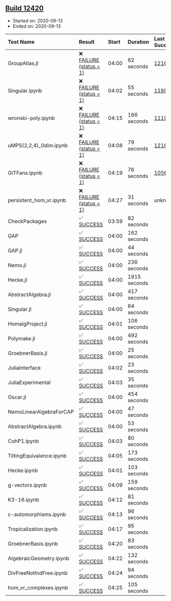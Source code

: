 ## [Build 12420](https://oscarci.mathematik.uni-kl.de/job/oscar/12420/)

* Started on: 2020-09-13
* Ended on: 2020-09-13

| Test Name    | Result | Start | Duration | Last Success | First Failure |
|:-------------|:-------|:------|:---------|:-------------|:--------------|
| GroupAtlas.jl | ❌ [FAILURE (status = 1)](https://oscarci.mathematik.uni-kl.de/job/oscar/12420/artifact/logs/build-12420/GroupAtlas.jl.log) | 04:00 | 62 seconds | [12167](https://oscarci.mathematik.uni-kl.de/job/oscar/12167/) | [12168](https://oscarci.mathematik.uni-kl.de/job/oscar/12168/) |
| Singular.ipynb | ❌ [FAILURE (status = 1)](https://oscarci.mathematik.uni-kl.de/job/oscar/12420/artifact/logs/build-12420/Singular.ipynb.log) | 04:02 | 55 seconds | [11893](https://oscarci.mathematik.uni-kl.de/job/oscar/11893/) | [11894](https://oscarci.mathematik.uni-kl.de/job/oscar/11894/) |
| wronski-poly.ipynb | ❌ [FAILURE (status = 1)](https://oscarci.mathematik.uni-kl.de/job/oscar/12420/artifact/logs/build-12420/wronski-poly.ipynb.log) | 04:15 | 166 seconds | [11192](https://oscarci.mathematik.uni-kl.de/job/oscar/11192/) | [11193](https://oscarci.mathematik.uni-kl.de/job/oscar/11193/) |
| uMPS(2,2,4)_0dim.ipynb | ❌ [FAILURE (status = 1)](https://oscarci.mathematik.uni-kl.de/job/oscar/12420/artifact/logs/build-12420/uMPS-2-2-4-_0dim.ipynb.log) | 04:08 | 79 seconds | [12167](https://oscarci.mathematik.uni-kl.de/job/oscar/12167/) | [12168](https://oscarci.mathematik.uni-kl.de/job/oscar/12168/) |
| GITFans.ipynb | ❌ [FAILURE (status = 1)](https://oscarci.mathematik.uni-kl.de/job/oscar/12420/artifact/logs/build-12420/GITFans.ipynb.log) | 04:19 | 76 seconds | [10566](https://oscarci.mathematik.uni-kl.de/job/oscar/10566/) | [10567](https://oscarci.mathematik.uni-kl.de/job/oscar/10567/) |
| persistent_hom_vr.ipynb | ❌ [FAILURE (status = 1)](https://oscarci.mathematik.uni-kl.de/job/oscar/12420/artifact/logs/build-12420/persistent_hom_vr.ipynb.log) | 04:27 | 31 seconds | unknown | unknown |
| CheckPackages | ✅ [SUCCESS](https://oscarci.mathematik.uni-kl.de/job/oscar/12420/artifact/logs/build-12420/CheckPackages.log) | 03:59 | 82 seconds |  |  |
| GAP | ✅ [SUCCESS](https://oscarci.mathematik.uni-kl.de/job/oscar/12420/artifact/logs/build-12420/GAP.log) | 04:00 | 162 seconds |  |  |
| GAP.jl | ✅ [SUCCESS](https://oscarci.mathematik.uni-kl.de/job/oscar/12420/artifact/logs/build-12420/GAP.jl.log) | 04:00 | 44 seconds |  |  |
| Nemo.jl | ✅ [SUCCESS](https://oscarci.mathematik.uni-kl.de/job/oscar/12420/artifact/logs/build-12420/Nemo.jl.log) | 04:00 | 236 seconds |  |  |
| Hecke.jl | ✅ [SUCCESS](https://oscarci.mathematik.uni-kl.de/job/oscar/12420/artifact/logs/build-12420/Hecke.jl.log) | 04:00 | 1915 seconds |  |  |
| AbstractAlgebra.jl | ✅ [SUCCESS](https://oscarci.mathematik.uni-kl.de/job/oscar/12420/artifact/logs/build-12420/AbstractAlgebra.jl.log) | 04:00 | 417 seconds |  |  |
| Singular.jl | ✅ [SUCCESS](https://oscarci.mathematik.uni-kl.de/job/oscar/12420/artifact/logs/build-12420/Singular.jl.log) | 04:00 | 64 seconds |  |  |
| HomalgProject.jl | ✅ [SUCCESS](https://oscarci.mathematik.uni-kl.de/job/oscar/12420/artifact/logs/build-12420/HomalgProject.jl.log) | 04:01 | 106 seconds |  |  |
| Polymake.jl | ✅ [SUCCESS](https://oscarci.mathematik.uni-kl.de/job/oscar/12420/artifact/logs/build-12420/Polymake.jl.log) | 04:00 | 492 seconds |  |  |
| GroebnerBasis.jl | ✅ [SUCCESS](https://oscarci.mathematik.uni-kl.de/job/oscar/12420/artifact/logs/build-12420/GroebnerBasis.jl.log) | 04:00 | 25 seconds |  |  |
| JuliaInterface | ✅ [SUCCESS](https://oscarci.mathematik.uni-kl.de/job/oscar/12420/artifact/logs/build-12420/JuliaInterface.log) | 04:02 | 23 seconds |  |  |
| JuliaExperimental | ✅ [SUCCESS](https://oscarci.mathematik.uni-kl.de/job/oscar/12420/artifact/logs/build-12420/JuliaExperimental.log) | 04:03 | 35 seconds |  |  |
| Oscar.jl | ✅ [SUCCESS](https://oscarci.mathematik.uni-kl.de/job/oscar/12420/artifact/logs/build-12420/Oscar.jl.log) | 04:00 | 454 seconds |  |  |
| NemoLinearAlgebraForCAP | ✅ [SUCCESS](https://oscarci.mathematik.uni-kl.de/job/oscar/12420/artifact/logs/build-12420/NemoLinearAlgebraForCAP.log) | 04:00 | 47 seconds |  |  |
| AbstractAlgebra.ipynb | ✅ [SUCCESS](https://oscarci.mathematik.uni-kl.de/job/oscar/12420/artifact/logs/build-12420/AbstractAlgebra.ipynb.log) | 04:00 | 53 seconds |  |  |
| CohP1.ipynb | ✅ [SUCCESS](https://oscarci.mathematik.uni-kl.de/job/oscar/12420/artifact/logs/build-12420/CohP1.ipynb.log) | 04:03 | 80 seconds |  |  |
| TiltingEquivalence.ipynb | ✅ [SUCCESS](https://oscarci.mathematik.uni-kl.de/job/oscar/12420/artifact/logs/build-12420/TiltingEquivalence.ipynb.log) | 04:05 | 173 seconds |  |  |
| Hecke.ipynb | ✅ [SUCCESS](https://oscarci.mathematik.uni-kl.de/job/oscar/12420/artifact/logs/build-12420/Hecke.ipynb.log) | 04:01 | 103 seconds |  |  |
| g-vectors.ipynb | ✅ [SUCCESS](https://oscarci.mathematik.uni-kl.de/job/oscar/12420/artifact/logs/build-12420/g-vectors.ipynb.log) | 04:09 | 159 seconds |  |  |
| K3-16.ipynb | ✅ [SUCCESS](https://oscarci.mathematik.uni-kl.de/job/oscar/12420/artifact/logs/build-12420/K3-16.ipynb.log) | 04:12 | 81 seconds |  |  |
| c-automorphisms.ipynb | ✅ [SUCCESS](https://oscarci.mathematik.uni-kl.de/job/oscar/12420/artifact/logs/build-12420/c-automorphisms.ipynb.log) | 04:13 | 96 seconds |  |  |
| Tropicalization.ipynb | ✅ [SUCCESS](https://oscarci.mathematik.uni-kl.de/job/oscar/12420/artifact/logs/build-12420/Tropicalization.ipynb.log) | 04:17 | 95 seconds |  |  |
| GroebnerBasis.ipynb | ✅ [SUCCESS](https://oscarci.mathematik.uni-kl.de/job/oscar/12420/artifact/logs/build-12420/GroebnerBasis.ipynb.log) | 04:20 | 83 seconds |  |  |
| AlgebraicGeometry.ipynb | ✅ [SUCCESS](https://oscarci.mathematik.uni-kl.de/job/oscar/12420/artifact/logs/build-12420/AlgebraicGeometry.ipynb.log) | 04:22 | 132 seconds |  |  |
| DivFreeNotIndFree.ipynb | ✅ [SUCCESS](https://oscarci.mathematik.uni-kl.de/job/oscar/12420/artifact/logs/build-12420/DivFreeNotIndFree.ipynb.log) | 04:24 | 94 seconds |  |  |
| hom_vr_complexes.ipynb | ✅ [SUCCESS](https://oscarci.mathematik.uni-kl.de/job/oscar/12420/artifact/logs/build-12420/hom_vr_complexes.ipynb.log) | 04:25 | 105 seconds |  |  |
